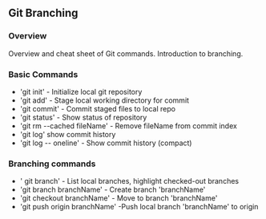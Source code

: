 ## Git Branching


### Overview
Overview and cheat sheet of Git commands. Introduction to branching.

### Basic Commands


*  'git init' - Initialize local git repository
*  'git add' - Stage local working directory for commit
*  'git commit' - Commit staged files to local repo
*  'git status' - Show status of repository
*  'git rm --cached fileName' - Remove fileName from commit index
*  'git log' show commit history
*  'git log -- oneline' - Show commit history (compact)

### Branching commands
* ' git branch' - List local branches, highlight checked-out branches
* 'git branch branchName' - Create branch 'branchName'
* 'git checkout branchName' - Move to branch 'branchName'
* 'git push origin branchName' -Push local branch 'branchName' to origin
